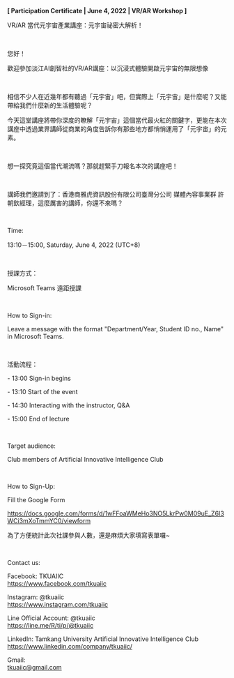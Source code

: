 **[ Participation Certificate | June 4, 2022 | VR/AR Workshop ]**

VR/AR 當代元宇宙產業講座：元宇宙祕密大解析！

&nbsp;

您好！

歡迎參加淡江AI創智社的VR/AR講座：以沉浸式體驗開啟元宇宙的無限想像

&nbsp;

相信不少人在近幾年都有聽過「元宇宙」吧，但實際上「元宇宙」是什麼呢？又能帶給我們什麼新的生活體驗呢？

今天這堂講座將帶你深度的瞭解「元宇宙」這個當代最火紅的關鍵字，更能在本次講座中透過業界講師從商業的角度告訴你有那些地方都悄悄運用了「元宇宙」的元素。

&nbsp;

想一探究竟這個當代潮流嗎？那就趕緊手刀報名本次的講座吧！

&nbsp;

講師我們邀請到了：香港商雅虎資訊股份有限公司臺灣分公司 媒體內容事業群 許朝欽經理，這麼厲害的講師，你還不來嗎？

&nbsp;

Time:

13:10－15:00, Saturday, June 4, 2022 (UTC+8)

&nbsp;

授課方式：

Microsoft Teams 遠距授課

&nbsp;

How to Sign-in:

Leave a message with the format "Department/Year, Student ID no., Name" in Microsoft Teams.

&nbsp;

活動流程：

\- 13:00 Sign-in begins

\- 13:10 Start of the event

\- 14:30 Interacting with the instructor, Q&A

\- 15:00 End of lecture

&nbsp;

Target audience:

Club members of Artificial Innovative Intelligence Club

&nbsp;

How to Sign-Up:

Fill the Google Form

https://docs.google.com/forms/d/1wFFoaWMeHo3NO5LkrPw0M09uE_Z6I3WCi3mXoTmmYC0/viewform

為了方便統計此次社課參與人數，還是麻煩大家填寫表單囉~

&nbsp;

Contact us:

Facebook: TKUAIIC <br />https://www.facebook.com/tkuaiic

Instagram: @tkuaiic <br />https://www.instagram.com/tkuaiic

Line Official Account: @tkuaiic <br />https://line.me/R/ti/p/@tkuaiic

LinkedIn: Tamkang University Artificial Innovative Intelligence Club <br />https://www.linkedin.com/company/tkuaiic/

Gmail: <br />tkuaiic@gmail.com
